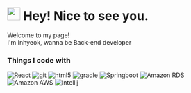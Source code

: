 <h1><img src="https://emojis.slackmojis.com/emojis/images/1531849430/4246/blob-sunglasses.gif?1531849430" width="30"/> Hey! Nice to see you.</h1>


<p>Welcome to my page! </br> I'm Inhyeok, wanna be Back-end developer </p>
<h3>Things I code with</h3>
<p>
  <img alt="React" src="https://img.shields.io/badge/-React-45b8d8?style=flat-square&logo=react&logoColor=white" />
  <img alt="git" src="https://img.shields.io/badge/-Git-F05032?style=flat-square&logo=git&logoColor=white" />
  <img alt="html5" src="https://img.shields.io/badge/-HTML5-E34F26?style=flat-square&logo=html5&logoColor=white" />
  <img alt="gradle" src="https://img.shields.io/badge/-Gradle-A6A6A6?style=flat-square&logo=gradle&logoColor=white" />
  <img alt="Springboot" src="https://img.shields.io/badge/-Springboot-47C83E?style=flat-square&logo=springboot&logoColor=white" />
  <img alt="Amazon RDS" src="https://img.shields.io/badge/-Amazon RDS-527FFF?style=flat-square&logo=Amazon RDS&logoColor=white" />
  <img alt="Amazon AWS" src="https://img.shields.io/badge/-Amazon AWS-FAED7D?style=flat-square&logo=Amazon AWS&logoColor=white" />
  <img alt="Intellij" src="https://img.shields.io/badge/IntelliJ_IDEA-990085?style=flat-square&logo=intellij-idea&logoColor=white" />
  
</p>
